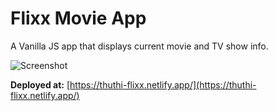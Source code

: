 # Flixx Movie App

A Vanilla JS app that displays current movie and TV show info.

![Screenshot](https://res.cloudinary.com/drxas1wpe/image/upload/v1722389991/2d913b11-3ba5-4b24-b25e-c1c66a8bf8e6_cfdc5t.webp)




**Deployed at:** [https://thuthi-flixx.netlify.app/](https://thuthi-flixx.netlify.app/)
